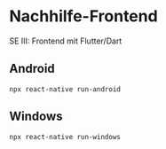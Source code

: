 # Nachhilfe-Frontend
SE III: Frontend mit Flutter/Dart

## Android
`npx react-native run-android`

## Windows
`npx react-native run-windows`